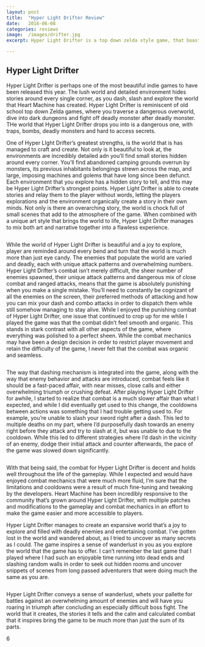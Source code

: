 ```yaml
---
layout: post
title:  "Hyper Light Drifter Review"
date:   2016-06-08
categories: reviews
image:  /images/drifter.jpg
excerpt: Hyper Light Drifter is a top down zelda style game, that boasts beautiful environments, an expansive open world and crushingly difficult battles.

---
```

## Hyper Light Drifter

Hyper Light Drifter is perhaps one of the most beautiful indie games to have been released this year.  The lush world and detailed environment hides stories around every single corner, as you dash, slash and explore the world that Heart Machine has created.  Hyper Light Drifter is reminiscent of old school top down Zelda games, where you traverse a dangerous overworld, dive into dark dungeons and fight off deadly monster after deadly monster.  THe world that Hyper Light Drifter drops you into is a dangerous one, with traps, bombs, deadly monsters and hard to access secrets.

One of Hyper LIght Drifter’s greatest strengths, is the world that is has managed to craft and create.  Not only is it beautiful to look at, the environments are incredibly detailed adn you’ll find small stories hidden around every corner.  You’ll find abandoned camping grounds overrun by monsters, its previous inhabitants belongings strewn across the map, and large, imposing machines and golems that have long since been defunct.  Each environment that you explore has a hidden story to tell, and this may be Hyper Light Drifter’s strongest points.  Hyper Light Drifter is able to create stories and relay them to the player without words, letting the players explorations and the environment organically create a story in their own minds.  Not only is there an overarching story, the world is chock full of small scenes that add to the atmosphere of the game.  When combined with a unique art style that brings the world to life, Hyper Light Drifter manages to mix both art and narrative together into a flawless experience.

<img class="gfyitem" data-id="TiredBasicGuineapig" />

While the world of Hyper Light Drifter is beautiful and a joy to explore, player are reminded around every bend and turn that the world is much more than just eye candy.  The enemies that populate the world are varied and deadly, each with unique attack patterns and overwhelming numbers.  Hyper Light Drifter’s combat isn’t merely difficult, the sheer number of enemies spawned, their unique attack patterns and dangerous mix of close combat and ranged attacks, means that the game is absolutely punishing when you make a single mistake.  You’ll need to constantly be cognizant of all the enemies on the screen, their preferred methods of attacking and how you can mix your dash and combo attacks in order to dispatch them while still somehow managing to stay alive.  While I enjoyed the punishing combat of Hyper Light Drifter, one issue that continued to crop up for me while I played the game was that the combat didn’t feel smooth and organic.  This stands in stark contrast with all other aspects of the game, where everything was polished to a perfect sheen.  While the combat mechanics may have been a design decision in order to restrict player movement and retain the difficulty of the game, I never felt that the combat was organic and seamless.  

<img class="gfyitem" data-id="RectangularTintedAnglerfish" />

The way that dashing mechanism is integrated into the game, along with the way that enemy behavior and attacks are introduced, combat feels like it should be a fast-paced affair, with near misses, close calls and either overwhelming triumph or crushing defeat.  After playing Hyper Light Drifter for awhile, I started to realize that combat is a much slower affair than what I expected, and while I did eventually get used to this change, the cooldowns between actions was something that I had trouble getting used to.  For example, you’re unable to slash your sword right after a dash.  This led to multiple deaths on my part, where I’d purposefully dash towards an enemy right before they attack and try to slash at it, but was unable to due to the cooldown.  While this led to different strategies where I’d dash in the vicinity of an enemy, dodge their initial attack and counter afterwards, the pace of the game was slowed down significantly.

<img class="gfyitem" data-id="ImmaterialJadedCanine" />

With that being said, the combat for Hyper Light Drifter is decent and holds well throughout the life of the gameplay.  While I expected and would have enjoyed combat mechanics that were much more fluid, I’m sure that the limitations and cooldowns were a result of much fine-tuning and tweaking by the developers.  Heart Machine has been incredibly responsive to the community that’s grown around Hyper Light Drifter, with multiple patches and modifications to the gameplay and combat mechanics in an effort to make the game easier and more accessible to players.

Hyper Light Drifter manages to create an expansive world that’s a joy to explore and filled with deadly enemies and entertaining combat.  I’ve gotten lost in the world and wandered about, as I tried to uncover as many secrets as I could.  The game inspires a sense of wanderlust in you as you explore the world that the game has to offer.  I can’t remember the last game that I played where I had such an enjoyable time running into dead ends and slashing random walls in order to seek out hidden rooms and uncover snippets of scenes from long passed adventurers that were doing much the same as you are.

<img class="gfyitem" data-id="DamagedFastFennecfox" />

Hyper Light Drifter conveys a sense of wanderlust, whets your pallette for battles against an overwhelming amount of enemies and will have you roaring in triumph after concluding an especially difficult boss fight.  The world that it creates, the stories it tells and the calm and calculated combat that it inspires bring the game to be much more than just the sum of its parts.


6